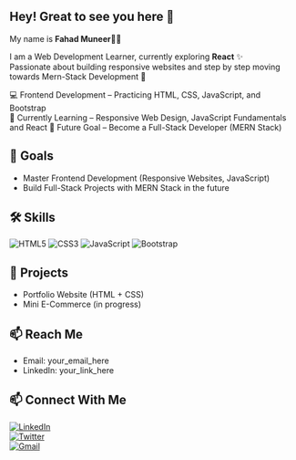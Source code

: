 ## Hey! Great to see you here 👋 
My name is **Fahad Muneer**🧑‍💻 
<br>

I am a Web Development Learner, currently exploring **React** ✨  
Passionate about building responsive websites and step by step moving towards Mern-Stack Development 🚀  

💻  Frontend Development – Practicing HTML, CSS, JavaScript, and Bootstrap  
🌱  Currently Learning – Responsive Web Design, JavaScript Fundamentals and React
🎯  Future Goal – Become a Full-Stack Developer (MERN Stack)  

## 🎯 Goals  
- Master Frontend Development (Responsive Websites, JavaScript)  
- Build Full-Stack Projects with MERN Stack in the future  

## 🛠 Skills  
![HTML5](...) ![CSS3](...) ![JavaScript](...) ![Bootstrap](...)  

## 📌 Projects  
- Portfolio Website (HTML + CSS)  
- Mini E-Commerce (in progress)  

## 📫 Reach Me  
- Email: your_email_here  
- LinkedIn: your_link_here  

## 📫 Connect With Me  
[![LinkedIn](https://img.shields.io/badge/LinkedIn-blue?style=for-the-badge&logo=linkedin&logoColor=white)](https://linkedin.com/in/YOUR_LINK)  
[![Twitter](https://img.shields.io/badge/Twitter-1DA1F2?style=for-the-badge&logo=twitter&logoColor=white)](https://twitter.com/YOUR_HANDLE)  
[![Gmail](https://img.shields.io/badge/Gmail-D14836?style=for-the-badge&logo=gmail&logoColor=white)](mailto:YOUR_EMAIL)  


<!--
**Fahad-40/Fahad-40** is a ✨ _special_ ✨ repository because its `README.md` (this file) appears on your GitHub profile.

Here are some ideas to get you started:

- 🔭 I’m currently working on ...
- 🌱 I’m currently learning ...
- 👯 I’m looking to collaborate on ...
- 🤔 I’m looking for help with ...
- 💬 Ask me about ...
- 📫 How to reach me: ...
- 😄 Pronouns: ...
- ⚡ Fun fact: ...
-->
